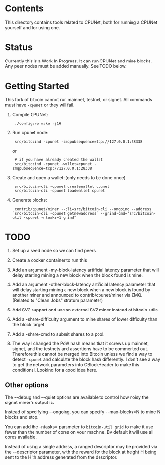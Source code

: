 Contents
========

This directory contains tools related to CPUNet, both for running a CPUNet
yourself and for using one.

Status
======

Currently this is a Work In Progress. It can run CPUNet and mine blocks. Any
peer nodes must be added manually. See TODO below.

Getting Started
===============

This fork of bitcoin cannot run mainnet, testnet, or signet. All commands must
have `-cpunet` or they will fail.

1. Compile CPUNet:

        ./configure make -j16

2. Run cpunet node:

        src/bitcoind -cpunet -zmqpubsequence=tcp://127.0.0.1:28338

    or

        # if you have already created the wallet
        src/bitcoind -cpunet -wallet=cpunet -zmqpubsequence=tcp://127.0.0.1:28338

3. Create and open a wallet: (only needs to be done once)

        src/bitcoin-cli -cpunet createwallet cpunet
        src/bitcoin-cli -cpunet loadwallet cpunet

4. Generate blocks:

        contrib/cpunet/miner --cli=src/bitcoin-cli --ongoing --address `src/bitcoin-cli -cpunet getnewaddress` --grind-cmd="src/bitcoin-util -cpunet -ntasks=1 grind"

TODO
====

1. Set up a seed node so we can find peers

2. Create a docker container to run this

3. Add an argument -my-block-latency artificial latency parameter that will
   delay starting mining a new block when the block found is mine.

4. Add an argument -other-block-latency artificial latency parameter that will
   delay starting mining a new block when a new block is found by another miner
   and announced to contrib/cpunet/miner via ZMQ. (Related to "Clean Jobs"
   stratum parameter)

5. Add SV2 support and use an external SV2 miner instead of bitcoin-utils

6. Add a -share-difficulty argument to mine shares of lower difficulty than the
   block target

7. Add a -share-cmd to submit shares to a pool.

8. The way I changed the PoW hash means that it screws up mainnet, signet, and
   the testnets and assertions have to be commented out. Therefore this cannot
   be merged into Bitcoin unless we find a way to detect `-cpunet` and calculate
   the block hash differently. I don't see a way to get the network parameters
   into CBlockHeader to make this conditional. Looking for a good idea here.

Other options
-------------

The --debug and --quiet options are available to control how noisy the signet miner's output is.

Instead of specifying --ongoing, you can specify --max-blocks=N to mine N blocks and stop.

You can add the -ntasks=<n> parameter to `bitcoin-util grid` to make it use
fewer than the number of cores on your machine. By default it will use all cores
available.

Instead of using a single address, a ranged descriptor may be provided via the --descriptor parameter, with the reward for the block at height H being sent to the H'th address generated from the descriptor.

